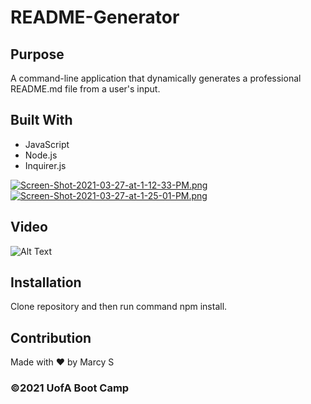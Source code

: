 # README-Generator

## Purpose
A command-line application that dynamically generates a professional README.md file from a user's input.


## Built With
* JavaScript
* Node.js
* Inquirer.js

[![Screen-Shot-2021-03-27-at-1-12-33-PM.png](https://i.postimg.cc/bNDKyvpX/Screen-Shot-2021-03-27-at-1-12-33-PM.png)](https://postimg.cc/svznKsMK)
[![Screen-Shot-2021-03-27-at-1-25-01-PM.png](https://i.postimg.cc/pdC2fdmG/Screen-Shot-2021-03-27-at-1-25-01-PM.png)](https://postimg.cc/LqqKR2BL)

## Video
![Alt Text](https://media.giphy.com/media/ijbhxRPThiM2dQPyZn/giphy.gif)

## Installation
Clone repository and then run command npm install.

## Contribution
Made with ❤️ by Marcy S

### ©️2021 UofA Boot Camp
